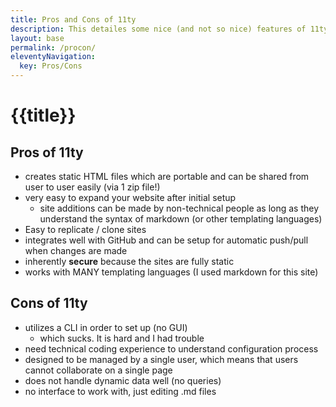 ```yaml
---
title: Pros and Cons of 11ty
description: This detailes some nice (and not so nice) features of 11ty
layout: base
permalink: /procon/
eleventyNavigation:
  key: Pros/Cons
---
```

# {{title}}

## Pros of 11ty

- creates static HTML files which are portable and can be shared from user to user easily (via 1 zip file!)
- very easy to expand your website after initial setup
  - site additions can be made by non-technical people as long as they understand the syntax of markdown (or other templating languages)
- Easy to replicate / clone sites
- integrates well with GitHub and can be setup for automatic push/pull when changes are made
- inherently **secure** because the sites are fully static
- works with MANY templating languages (I used markdown for this site)
  
## Cons of 11ty

- utilizes a CLI in order to set up (no GUI)
  - which sucks. It is hard and I had trouble
- need technical coding experience to understand configuration process
- designed to be managed by a single user, which means that users cannot collaborate on a single page
- does not handle dynamic data well (no queries)
- no interface to work with, just editing .md files
